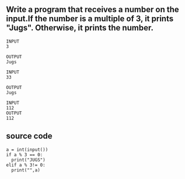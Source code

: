 ## Write a program that receives a number on the input.If the number is a multiple of 3, it prints "Jugs". Otherwise, it prints the number.

```
INPUT 
3

OUTPUT
Jugs
```

```
INPUT 
33

OUTPUT
Jugs
```

```
INPUT 
112
OUTPUT
112
```

## source code
```
a = int(input())
if a % 3 == 0:
  print("JUGS")  
elif a % 3!= 0:
  print("",a)
```  
